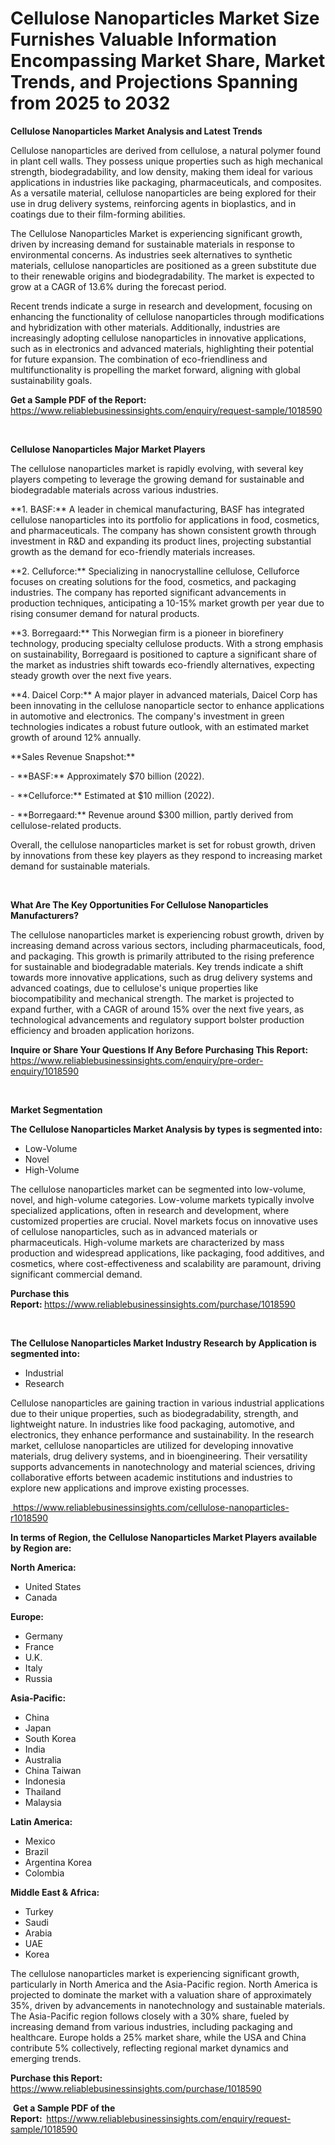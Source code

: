 <p><h1>Cellulose Nanoparticles Market Size Furnishes Valuable Information Encompassing Market Share, Market Trends, and Projections Spanning from 2025 to 2032</h1></p><p><strong>Cellulose Nanoparticles Market Analysis and Latest Trends</strong></p>
<p><p>Cellulose nanoparticles are derived from cellulose, a natural polymer found in plant cell walls. They possess unique properties such as high mechanical strength, biodegradability, and low density, making them ideal for various applications in industries like packaging, pharmaceuticals, and composites. As a versatile material, cellulose nanoparticles are being explored for their use in drug delivery systems, reinforcing agents in bioplastics, and in coatings due to their film-forming abilities.</p><p>The Cellulose Nanoparticles Market is experiencing significant growth, driven by increasing demand for sustainable materials in response to environmental concerns. As industries seek alternatives to synthetic materials, cellulose nanoparticles are positioned as a green substitute due to their renewable origins and biodegradability. The market is expected to grow at a CAGR of 13.6% during the forecast period. </p><p>Recent trends indicate a surge in research and development, focusing on enhancing the functionality of cellulose nanoparticles through modifications and hybridization with other materials. Additionally, industries are increasingly adopting cellulose nanoparticles in innovative applications, such as in electronics and advanced materials, highlighting their potential for future expansion. The combination of eco-friendliness and multifunctionality is propelling the market forward, aligning with global sustainability goals.</p></p>
<p><strong>Get a Sample PDF of the Report:&nbsp;</strong> <a href="https://www.reliablebusinessinsights.com/enquiry/request-sample/1018590?utm_campaign=2313&utm_medium=2&utm_source=Github&utm_content=ia&utm_term=17042025&utm_id=cellulose-nanoparticles">https://www.reliablebusinessinsights.com/enquiry/request-sample/1018590</a></p>
<p>&nbsp;</p>
<p><strong>Cellulose Nanoparticles Major Market Players</strong></p>
<p><p>The cellulose nanoparticles market is rapidly evolving, with several key players competing to leverage the growing demand for sustainable and biodegradable materials across various industries. </p><p>**1. BASF:** A leader in chemical manufacturing, BASF has integrated cellulose nanoparticles into its portfolio for applications in food, cosmetics, and pharmaceuticals. The company has shown consistent growth through investment in R&D and expanding its product lines, projecting substantial growth as the demand for eco-friendly materials increases.</p><p>**2. Celluforce:** Specializing in nanocrystalline cellulose, Celluforce focuses on creating solutions for the food, cosmetics, and packaging industries. The company has reported significant advancements in production techniques, anticipating a 10-15% market growth per year due to rising consumer demand for natural products. </p><p>**3. Borregaard:** This Norwegian firm is a pioneer in biorefinery technology, producing specialty cellulose products. With a strong emphasis on sustainability, Borregaard is positioned to capture a significant share of the market as industries shift towards eco-friendly alternatives, expecting steady growth over the next five years.</p><p>**4. Daicel Corp:** A major player in advanced materials, Daicel Corp has been innovating in the cellulose nanoparticle sector to enhance applications in automotive and electronics. The company's investment in green technologies indicates a robust future outlook, with an estimated market growth of around 12% annually.</p><p>**Sales Revenue Snapshot:** </p><p>- **BASF:** Approximately $70 billion (2022).</p><p>- **Celluforce:** Estimated at $10 million (2022).</p><p>- **Borregaard:** Revenue around $300 million, partly derived from cellulose-related products.</p><p>Overall, the cellulose nanoparticles market is set for robust growth, driven by innovations from these key players as they respond to increasing market demand for sustainable materials.</p></p>
<p>&nbsp;</p>
<p><strong>What Are The Key Opportunities For Cellulose Nanoparticles Manufacturers?</strong></p>
<p><p>The cellulose nanoparticles market is experiencing robust growth, driven by increasing demand across various sectors, including pharmaceuticals, food, and packaging. This growth is primarily attributed to the rising preference for sustainable and biodegradable materials. Key trends indicate a shift towards more innovative applications, such as drug delivery systems and advanced coatings, due to cellulose's unique properties like biocompatibility and mechanical strength. The market is projected to expand further, with a CAGR of around 15% over the next five years, as technological advancements and regulatory support bolster production efficiency and broaden application horizons.</p></p>
<p><strong>Inquire or Share Your Questions If Any Before Purchasing This Report:</strong> <a href="https://www.reliablebusinessinsights.com/enquiry/pre-order-enquiry/1018590?utm_campaign=2313&utm_medium=2&utm_source=Github&utm_content=ia&utm_term=17042025&utm_id=cellulose-nanoparticles">https://www.reliablebusinessinsights.com/enquiry/pre-order-enquiry/1018590</a></p>
<p>&nbsp;</p>
<p><strong>Market Segmentation</strong></p>
<p><strong>The Cellulose Nanoparticles Market Analysis by types is segmented into:</strong></p>
<p><ul><li>Low-Volume</li><li>Novel</li><li>High-Volume</li></ul></p>
<p><p>The cellulose nanoparticles market can be segmented into low-volume, novel, and high-volume categories. Low-volume markets typically involve specialized applications, often in research and development, where customized properties are crucial. Novel markets focus on innovative uses of cellulose nanoparticles, such as in advanced materials or pharmaceuticals. High-volume markets are characterized by mass production and widespread applications, like packaging, food additives, and cosmetics, where cost-effectiveness and scalability are paramount, driving significant commercial demand.</p></p>
<p><strong>Purchase this Report:&nbsp;</strong><a href="https://www.reliablebusinessinsights.com/purchase/1018590?utm_campaign=2313&utm_medium=2&utm_source=Github&utm_content=ia&utm_term=17042025&utm_id=cellulose-nanoparticles">https://www.reliablebusinessinsights.com/purchase/1018590</a></p>
<p>&nbsp;</p>
<p><strong>The Cellulose Nanoparticles Market Industry Research by Application is segmented into:</strong></p>
<p><ul><li>Industrial</li><li>Research</li></ul></p>
<p><p>Cellulose nanoparticles are gaining traction in various industrial applications due to their unique properties, such as biodegradability, strength, and lightweight nature. In industries like food packaging, automotive, and electronics, they enhance performance and sustainability. In the research market, cellulose nanoparticles are utilized for developing innovative materials, drug delivery systems, and in bioengineering. Their versatility supports advancements in nanotechnology and material sciences, driving collaborative efforts between academic institutions and industries to explore new applications and improve existing processes.</p></p>
<p><a href="https://www.reliablebusinessinsights.com/cellulose-nanoparticles-r1018590?utm_campaign=2313&utm_medium=2&utm_source=Github&utm_content=ia&utm_term=17042025&utm_id=cellulose-nanoparticles">&nbsp;https://www.reliablebusinessinsights.com/cellulose-nanoparticles-r1018590</a></p>
<p><strong>In terms of Region, the Cellulose Nanoparticles Market Players available by Region are:</strong></p>
<p>
    <p> <strong> North America: </strong>
        <ul>
            <li>United States</li>
            <li>Canada</li>
        </ul>
        </p> 
    <p> <strong> Europe: </strong>
        <ul>
            <li>Germany</li>
            <li>France</li>
            <li>U.K.</li>
            <li>Italy</li>
            <li>Russia</li>
        </ul>
        </p> 
    <p> <strong> Asia-Pacific: </strong>
        <ul>
            <li>China</li>
            <li>Japan</li>
            <li>South Korea</li>
            <li>India</li>
            <li>Australia</li>
            <li>China Taiwan</li>
            <li>Indonesia</li>
            <li>Thailand</li>
            <li>Malaysia</li>
        </ul>
        </p> 
    <p> <strong> Latin America: </strong>
        <ul>
            <li>Mexico</li>
            <li>Brazil</li>
            <li>Argentina Korea</li>
            <li>Colombia</li>
        </ul>
        </p> 
    <p> <strong> Middle East & Africa: </strong>
        <ul>
            <li>Turkey</li>
            <li>Saudi</li>
            <li>Arabia</li>
            <li>UAE</li>
            <li>Korea</li>
        </ul>
    </p>
    </p>
<p><p>The cellulose nanoparticles market is experiencing significant growth, particularly in North America and the Asia-Pacific region. North America is projected to dominate the market with a valuation share of approximately 35%, driven by advancements in nanotechnology and sustainable materials. The Asia-Pacific region follows closely with a 30% share, fueled by increasing demand from various industries, including packaging and healthcare. Europe holds a 25% market share, while the USA and China contribute 5% collectively, reflecting regional market dynamics and emerging trends.</p></p>
<p><strong>Purchase this Report: </strong><a href="https://www.reliablebusinessinsights.com/purchase/1018590?utm_campaign=2313&utm_medium=2&utm_source=Github&utm_content=ia&utm_term=17042025&utm_id=cellulose-nanoparticles">https://www.reliablebusinessinsights.com/purchase/1018590</a></p>
<p>&nbsp;<strong>Get a Sample PDF of the Report:&nbsp;&nbsp;</strong><a href="https://www.reliablebusinessinsights.com/enquiry/request-sample/1018590?utm_campaign=2313&utm_medium=2&utm_source=Github&utm_content=ia&utm_term=17042025&utm_id=cellulose-nanoparticles">https://www.reliablebusinessinsights.com/enquiry/request-sample/1018590</a></p>
<p><strong></strong></p>
<p><p></p><p></p><p></p></p>